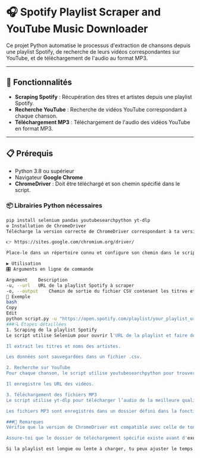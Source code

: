 # 🎧 Spotify Playlist Scraper and YouTube Music Downloader

Ce projet Python automatise le processus d'extraction de chansons depuis une playlist Spotify, de recherche de leurs vidéos correspondantes sur YouTube, et de téléchargement de l'audio au format MP3.

---

## 🔧 Fonctionnalités

- **Scraping Spotify** : Récupération des titres et artistes depuis une playlist Spotify.
- **Recherche YouTube** : Recherche de vidéos YouTube correspondant à chaque chanson.
- **Téléchargement MP3** : Téléchargement de l'audio des vidéos YouTube en format MP3.

---

## 📋 Prérequis

- Python 3.8 ou supérieur
- Navigateur **Google Chrome**
- **ChromeDriver** : Doit être téléchargé et son chemin spécifié dans le script.

### 📦 Librairies Python nécessaires

```bash
pip install selenium pandas youtubesearchpython yt-dlp
⚙️ Installation de ChromeDriver
Télécharge la version correcte de ChromeDriver correspondant à ta version de Google Chrome depuis :

👉 https://sites.google.com/chromium.org/driver/

Place-le dans un répertoire connu et configure son chemin dans le script si besoin.

▶️ Utilisation
🎛️ Arguments en ligne de commande

Argument	Description
-u, --url	URL de la playlist Spotify à scraper
-o, --output	Chemin de sortie du fichier CSV contenant les titres et artistes extraits
📌 Exemple
bash
Copy
Edit
python script.py -u "https://open.spotify.com/playlist/your_playlist_url" -o "output.csv"
###🔍 Étapes détaillées
1. Scraping de la playlist Spotify
Le script utilise Selenium pour ouvrir l'URL de la playlist et faire défiler la page pour charger toutes les chansons.

Il extrait les titres et noms des artistes.

Les données sont sauvegardées dans un fichier .csv.

2. Recherche sur YouTube
Pour chaque chanson, le script utilise youtubesearchpython pour trouver la vidéo YouTube correspondante.

Il enregistre les URL des vidéos.

3. Téléchargement des fichiers MP3
Le script utilise yt-dlp pour télécharger l’audio de la meilleure qualité disponible.

Les fichiers MP3 sont enregistrés dans un dossier défini dans la fonction download() du script.

###📝 Remarques
Vérifie que la version de ChromeDriver est compatible avec celle de ton navigateur Chrome.

Assure-toi que le dossier de téléchargement spécifié existe avant d'exécuter le script.

Si la playlist est longue ou lente à charger, tu peux ajuster le temps de défilement (scroll) dans le script.

